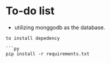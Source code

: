 # To-do list 

- utilizing monggodb as the database. 
```
to install depedency 

```py
pip install -r requirements.txt
```
